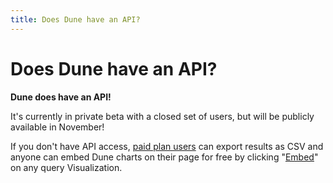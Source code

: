 ```yaml
---
title: Does Dune have an API?
---
```


# Does Dune have an API?

**Dune does have an API!**

It's currently in private beta with a closed set of users, but will be publicly available in November!

If you don't have API access, [paid plan users](https://dune.com/pricing) can export results as CSV and anyone can embed Dune charts on their page for free by clicking "[Embed](../../features/sharing/embeds.md)" on any query Visualization.
